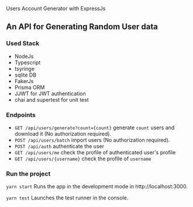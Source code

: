 Users Account Generator with ExpressJs
## An API for Generating Random User data

### Used Stack
- NodeJs
- Typescript
- tsyringe
- sqlite DB
- FakerJs
- Prisma ORM
- JJWT for JWT authentication
- chai and supertest for unit test

### Endpoints
- `GET /api/users/generate?count={count}` generate `count` users and download it (No authorization required).
- `POST /api/users/batch` import users (No authorization required).
- `POST /api/auth` authenticate the user
- `GET /api/users/me` check the profile of authenticated user's profile 
- `GET /api/users/{username}` check the profile of `username`

### Run the project

`yarn start`
Runs the app in the development mode in http://localhost:3000.  

`yarn test`
Launches the test runner in the console.